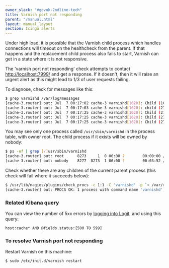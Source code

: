 ```yaml
---
owner_slack: "#govuk-2ndline-tech"
title: Varnish port not responding
parent: "/manual.html"
layout: manual_layout
section: Icinga alerts
---
```


Under high load, it is possible that the Varnish child process which handles
connections will timeout on the healthcheck from the parent. If that happens
and the replacement child process also fails to start, Varnish can get in a
state where it is not responsive.

The 'varnish port not responding' check attempts to contact
<http://localhost:7999/> and get a response. If it doesn't, then it will raise
an urgent alert as this might lead to 1/3 of user requests failing.

To diagnose, check for messages like this:

```sh
$ grep varnishd /var/log/messages
[cache-3.router] out: Jul  7 00:17:02 cache-3 varnishd[1620]: Child (1630) died signal=3
[cache-3.router] out: Jul  7 00:17:03 cache-3 varnishd[1620]: child (27973) Started
[cache-3.router] out: Jul  7 00:17:25 cache-3 varnishd[1620]: Child (27973) said Child starts
[cache-3.router] out: Jul  7 00:17:25 cache-3 varnishd[1620]: Child (27973) said Child dies
[cache-3.router] out: Jul  7 00:17:25 cache-3 varnishd[1620]: Child (27973) died status=1
```

You may see only one process called `/usr/sbin/varnishd` in the process table,
with owner root. The child process if it exists will be owned by nobody:

```sh
$ ps -ef | grep [/]usr/sbin/varnishd
[cache-3.router] out: root      8273     1  0 06:08 ?        00:00:00 /usr/sbin/varnishd -P /var/run/varnishd.pid -a :7999 -f /etc/varnish/default.vcl -T 127.0.0.1:6082 -t 900 -w 1,1000,120 -S /etc/varnish/secret -s malloc,5985M
[cache-3.router] out: nobody    8277  8273  1 06:08 ?        00:03:52 /usr/sbin/varnishd -P /var/run/varnishd.pid -a :7999 -f /etc/varnish/default.vcl -T 127.0.0.1:6082 -t 900 -w 1,1000,120 -S /etc/varnish/secret -s malloc,5985M
```

Check whether there are any children of the current parent process (this check
will fail where it succeeds below):

```sh
$ /usr/lib/nagios/plugins/check_procs -c 1:1 -C 'varnishd' -p `< /var/run/varnishd.pid`
[cache-3.router] out: PROCS OK: 1 process with command name 'varnishd', PPID = 8273
```

### Related Kibana query

You can view the number of 5xx errors by [logging into Logit][logit], and using
this query:

```
host:cache* AND @fields.status:[500 TO 599]
```

### To resolve Varnish port not responding

Restart Varnish on this machine:

```sh
$ sudo /etc/init.d/varnish restart
```

[logit]: /manual/logit.html
